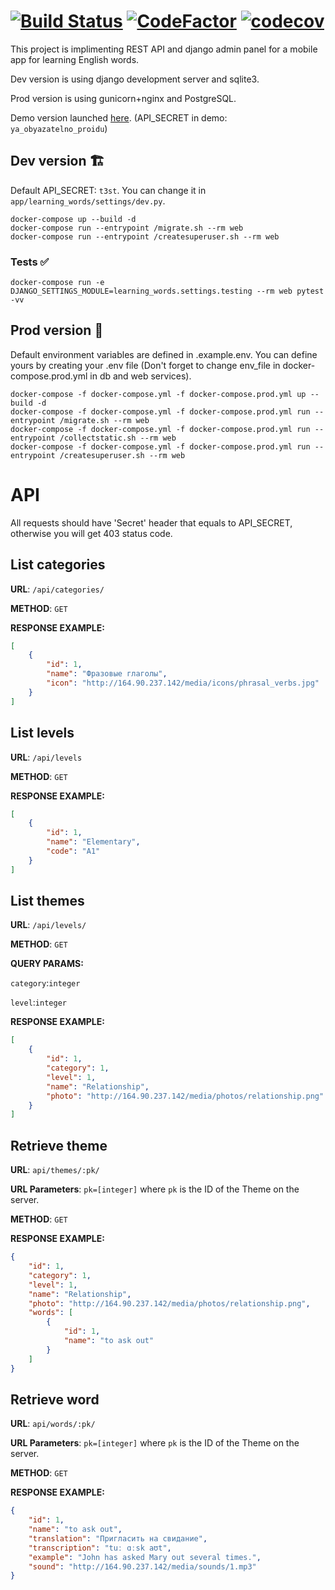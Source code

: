 [![Build Status](https://travis-ci.com/hirotasoshu/api-learning-words.svg?token=SqxTxzNQY6mpjoxotPcj&branch=master)](https://travis-ci.com/hirotasoshu/api-learning-words)
[![CodeFactor](https://www.codefactor.io/repository/github/hirotasoshu/api-learning-words/badge?s=3cb14a95d0bf4e70e4edbf9825a79cdd8979a71d)](https://www.codefactor.io/repository/github/hirotasoshu/api-learning-words)
[![codecov](https://codecov.io/gh/hirotasoshu/api-learning-words/branch/master/graph/badge.svg)](https://codecov.io/gh/hirotasoshu/api-learning-words)
====================
This project is implimenting REST API and django admin panel for a mobile app for learning English words.

Dev version is using django development server and sqlite3.

Prod version is using gunicorn+nginx and PostgreSQL.

Demo version launched [here](http://164.90.237.142/api/). (API_SECRET in demo: `ya_obyazatelno_proidu`)

## Dev version :building_construction:

Default API_SECRET: `t3st`. You can change it in `app/learning_words/settings/dev.py`.
```
docker-compose up --build -d
docker-compose run --entrypoint /migrate.sh --rm web
docker-compose run --entrypoint /createsuperuser.sh --rm web
```
### Tests :white_check_mark:
```
docker-compose run -e DJANGO_SETTINGS_MODULE=learning_words.settings.testing --rm web pytest -vv
```


## Prod version :rocket:

Default environment variables are defined in .example.env. You can define yours by creating your .env file (Don't forget to change env_file in docker-compose.prod.yml in db and web services).

```
docker-compose -f docker-compose.yml -f docker-compose.prod.yml up --build -d
docker-compose -f docker-compose.yml -f docker-compose.prod.yml run --entrypoint /migrate.sh --rm web
docker-compose -f docker-compose.yml -f docker-compose.prod.yml run --entrypoint /collectstatic.sh --rm web
docker-compose -f docker-compose.yml -f docker-compose.prod.yml run --entrypoint /createsuperuser.sh --rm web
```

# API

All requests should have 'Secret' header that equals to API_SECRET, otherwise you will get 403 status code.

## List categories

**URL**: `/api/categories/`

**METHOD**: `GET`

**RESPONSE EXAMPLE:**
```json
[
    {
        "id": 1,
        "name": "Фразовые глаголы",
        "icon": "http://164.90.237.142/media/icons/phrasal_verbs.jpg"
    }
]
```

## List levels

**URL**: `/api/levels`

**METHOD**: `GET`

**RESPONSE EXAMPLE:**
```json
[
    {
        "id": 1,
        "name": "Elementary",
        "code": "A1"
    }
]
```

## List themes

**URL**: `/api/levels/`

**METHOD**: `GET`

**QUERY PARAMS:**

`category`:`integer`

`level`:`integer`

**RESPONSE EXAMPLE:**
```json
[
    {
        "id": 1,
        "category": 1,
        "level": 1,
        "name": "Relationship",
        "photo": "http://164.90.237.142/media/photos/relationship.png"
    }
]
```

## Retrieve theme

**URL**: `api/themes/:pk/`

**URL Parameters**: `pk=[integer]` where `pk` is the ID of the Theme on the server.

**METHOD**: `GET`

**RESPONSE EXAMPLE:**
```json
{
    "id": 1,
    "category": 1,
    "level": 1,
    "name": "Relationship",
    "photo": "http://164.90.237.142/media/photos/relationship.png",
    "words": [
        {
            "id": 1,
            "name": "to ask out"
        }
    ]
}
```

## Retrieve word

**URL**: `api/words/:pk/`

**URL Parameters**: `pk=[integer]` where `pk` is the ID of the Theme on the server.

**METHOD**: `GET`

**RESPONSE EXAMPLE:**
```json
{
    "id": 1,
    "name": "to ask out",
    "translation": "Пригласить на свидание",
    "transcription": "tuː ɑːsk aʊt",
    "example": "John has asked Mary out several times.",
    "sound": "http://164.90.237.142/media/sounds/1.mp3"
}